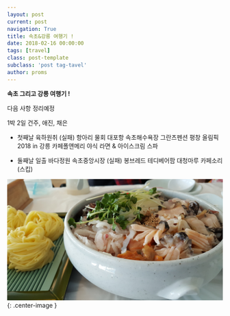 ```yaml
---
layout: post
current: post
navigation: True
title: 속초&강릉 여행기 !
date: 2018-02-16 00:00:00
tags: [travel]
class: post-template
subclass: 'post tag-tavel'
author: proms
---
```


**속초 그리고 강릉 여행기 !**

다음 사항 정리예정

1박 2일
건주, 애진, 채은

- 첫째날
육하원취 (실패)
항아리 물회
대포항
속초해수욕장
그란츠펜션
평창 올림픽 2018 in 강릉
카페폴앤메리
야식 라면 & 아이스크림
스파

- 둘째날
일출
바다정원
속초중앙시장 (실패)
봉브레드
테디베어팜
대청마루
카페소리 (스킵)

![항아리 물회](/assets\images\travel-180223-24_1.jpg){: .center-image }